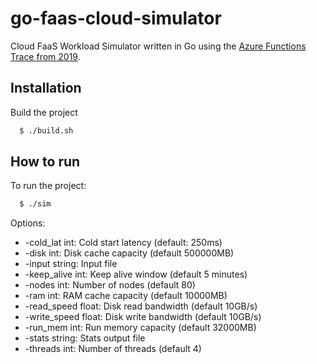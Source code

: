 
# go-faas-cloud-simulator

Cloud FaaS Workload Simulator written in Go using the [Azure Functions Trace from 2019](https://github.com/Azure/AzurePublicDataset/blob/master/AzureFunctionsDataset2019.md).
## Installation

Build the project

```bash
  $ ./build.sh
```
## How to run

To run the project:

```bash
  $ ./sim
```

Options:

- -cold_lat int: Cold start latency (default: 250ms)
- -disk int: Disk cache capacity (default 500000MB)
- -input string: Input file
- -keep_alive int: Keep alive window (default 5 minutes)
- -nodes int: Number of nodes (default 80)
- -ram int: RAM cache capacity (default 10000MB)
- -read_speed float: Disk read bandwidth (default 10GB/s)
- -write_speed float: Disk write bandwidth (default 10GB/s)
- -run_mem int: Run memory capacity (default 32000MB)
- -stats string: Stats output file
- -threads int: Number of threads (default 4)


